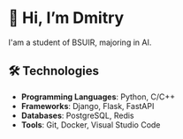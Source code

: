 # 👋 Hi, I’m Dmitry
I'am a student of BSUIR, majoring in AI.


## 🛠️ Technologies
- **Programming Languages**:  Python, C/C++
- **Frameworks**: Django, Flask, FastAPI
- **Databases**: PostgreSQL, Redis
- **Tools**: Git, Docker, Visual Studio Code


